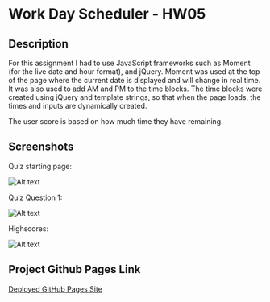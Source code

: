 # Work Day Scheduler - HW05

## Description

For this assignment I had to use JavaScript frameworks such as Moment (for the live date and hour format), and jQuery. Moment was used at the top of the page where the current date is displayed and will change in real time. It was also used to add AM and PM to the time blocks. The time blocks were created using jQuery and template strings, so that when the page loads, the times and inputs are dynamically created.

The user score is based on how much time they have remaining.

## Screenshots

Quiz starting page:

![Alt text](./Assets/images/quizstart.png "Quiz Start")

Quiz Question 1:

![Alt text](./Assets/images/quizquestion.png "Quiz Question")

Highscores:

![Alt text](./Assets/images/quizhighscores.png "Quiz Scores")

## Project Github Pages Link

[Deployed GitHub Pages Site](https://leon3005.github.io/Code_Quiz/)
